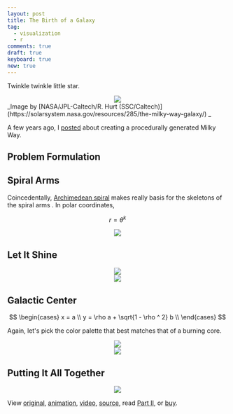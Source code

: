 ```yaml
---
layout: post
title: The Birth of a Galaxy
tag:
  - visualization
  - r
comments: true
draft: true
keyboard: true
new: true
---
```


Twinkle twinkle little star.

<div align="center">
  <img src="https://shawenyao.github.io/R/output/milky_way/plot_0_demo.jpg" />
</div>
_Image by [NASA/JPL-Caltech/R. Hurt (SSC/Caltech)](https://solarsystem.nasa.gov/resources/285/the-milky-way-galaxy/) _

A few years ago, I [posted](/Milky-Way/) about creating a procedurally generated Milky Way.

## Problem Formulation

## Spiral Arms

Coincedentally, [Archimedean spiral](https://en.wikipedia.org/wiki/Archimedean_spiral) makes really basis for the skeletons of the spiral arms . In polar coordinates,

$$
r = \theta ^ k
$$

<div align="center">
  <img src="https://shawenyao.github.io/R/output/milky_way/plot_1_spiral_arms_skeleton.jpg" />
</div>

## Let It Shine

<div align="center">
  <img src="https://shawenyao.github.io/R/output/milky_way/plot_2_star_unit.jpg" />
</div>

<div align="center">
  <img src="https://shawenyao.github.io/R/output/milky_way/plot_3_spiral_arms.jpg" />
</div>

## Galactic Center

$$
\begin{cases}
x = a \\ 
y = \rho a + \sqrt{1 - \rho ^ 2} b \\
\end{cases}
$$

Again, let's pick the color palette that best matches that of a burning core.

<div align="center">
  <img src="https://shawenyao.github.io/R/output/milky_way/plot_4_galactic_center_unit.jpg" />
</div>



<div align="center">
  <img src="https://shawenyao.github.io/R/output/milky_way/plot_5_galactic_center.jpg" />
</div>

## Putting It All Together

<div align="center">
  <img src="https://shawenyao.github.io/R/output/milky_way/milky_way_large.jpg" />
</div>

View [original](https://shawenyao.github.io/R/output/milky_way/milky_way_large.jpg), [animation](https://shawenyao.github.io/R/output/milky_way/animation.html), [video](https://shawenyao.github.io/R/output/milky_way/video.html), [source](https://github.com/shawenyao/R/blob/master/main/milky_way/milky_way_plot_large.R), read [Part II](/Milky-Way-Meets-Harmonograph/), or [buy](https://displate.com/displate/712287?art=5be7f871363ea).
